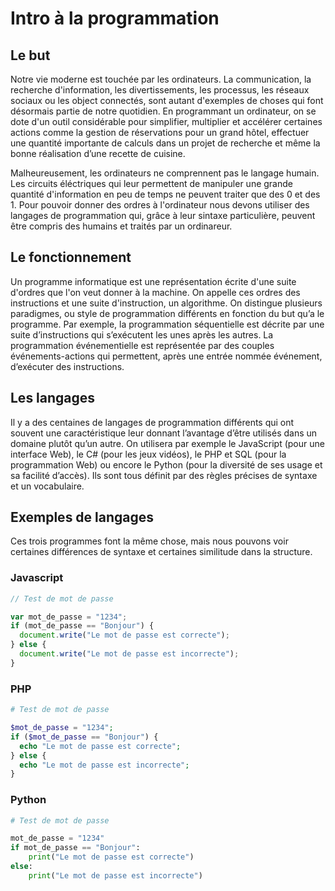 Intro à la programmation
===============================
 
## Le but  
Notre vie moderne est touchée par les ordinateurs. La communication, la recherche d'information, les divertissements, les processus, les réseaux sociaux ou les object connectés, sont autant d'exemples de choses qui font désormais partie de notre quotidien. En programmant un ordinateur, on se dote d'un outil considérable pour simplifier, multiplier et accélérer certaines actions comme la gestion de réservations pour un grand hôtel, effectuer une quantité importante de calculs dans un projet de recherche et même la bonne réalisation d’une recette de cuisine. 
 
Malheureusement, les ordinateurs ne comprennent pas le langage humain. Les circuits éléctriques qui leur permettent de manipuler une grande quantité d'information en peu de temps ne peuvent traiter que des 0 et des 1. Pour pouvoir donner des ordres à l'ordinateur nous devons utiliser des langages de programmation qui, grâce à leur sintaxe particulière, peuvent être compris des humains et traités par un ordinareur.
 
## Le fonctionnement 
Un programme informatique est une représentation écrite d'une suite d'ordres que l'on veut donner à la machine. On appelle ces ordres des instructions et une suite d'instruction, un algorithme. On distingue plusieurs paradigmes, ou style de programmation différents en fonction du but qu’a le programme. Par exemple, la programmation séquentielle est décrite par une suite d’instructions qui s’exécutent les unes après les autres. La programmation événementielle est représentée par des couples événements-actions qui permettent, après une entrée nommée événement, d’exécuter des instructions. 
 
## Les langages 
Il y a des centaines de langages de programmation différents qui ont souvent une caractéristique leur donnant l’avantage d’être utilisés dans un domaine plutôt qu’un autre. On utilisera par exemple le JavaScript (pour une interface Web), le C# (pour les jeux vidéos), le PHP et SQL (pour la programmation Web) ou encore le Python (pour la diversité de ses usage et sa facilité d’accès). Ils sont tous définit par des règles précises de syntaxe et un vocabulaire. 
 
## Exemples de langages 
Ces trois programmes font la même chose, mais nous pouvons voir certaines différences de syntaxe et certaines similitude dans la structure.

### Javascript

```JavaScript
// Test de mot de passe 

var mot_de_passe = "1234";
if (mot_de_passe == "Bonjour") {
  document.write("Le mot de passe est correcte");
} else {
  document.write("Le mot de passe est incorrecte");
}
```
### PHP

```PHP
# Test de mot de passe 

$mot_de_passe = "1234";
if ($mot_de_passe == "Bonjour") {
  echo "Le mot de passe est correcte";
} else {
  echo "Le mot de passe est incorrecte";
}
```

### Python

```Python
# Test de mot de passe 

mot_de_passe = "1234"
if mot_de_passe == "Bonjour":
    print("Le mot de passe est correcte")
else:
    print("Le mot de passe est incorrecte")
```
